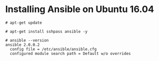 # Installing Ansible on Ubuntu 16.04
```
# apt-get update 

# apt-get install sshpass ansible -y 
```

```
# ansible --version
ansible 2.0.0.2
  config file = /etc/ansible/ansible.cfg
  configured module search path = Default w/o overrides
```
